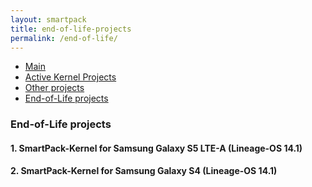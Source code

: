 ```yaml
---
layout: smartpack
title: end-of-life-projects
permalink: /end-of-life/
---
```


* <a href="https://sunilpaulmathew.github.io/smartpack/">Main</a>
* <a href="https://sunilpaulmathew.github.io/kernel-projects/">Active Kernel Projects</a>
* <a href="https://sunilpaulmathew.github.io/others/">Other projects</a>
* <a href="https://sunilpaulmathew.github.io/end-of-life/">End-of-Life projects</a>

<h3>End-of-Life projects</h3>

<h4>1. SmartPack-Kernel for Samsung Galaxy S5 LTE-A (Lineage-OS 14.1)</h4>

<h4>2. SmartPack-Kernel for Samsung Galaxy S4 (Lineage-OS 14.1)</h4>
